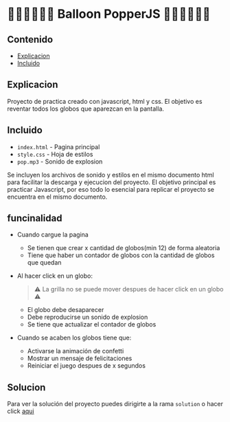 # 🎈💥🎈💥🎈💥 Balloon PopperJS 🎈💥🎈💥🎈💥

## Contenido

- [Explicacion](#explicacion)
- [Incluido](#incluido)

## Explicacion

Proyecto de practica creado con javascript, html y css. El objetivo es reventar todos los globos que aparezcan en la pantalla.

## Incluido

- `index.html` - Pagina principal
- `style.css` - Hoja de estilos
- `pop.mp3` - Sonido de explosion

Se incluyen los archivos de sonido y estilos en el mismo documento html para facilitar la descarga y ejecucion del proyecto. El objetivo principal es practicar Javascript, por eso todo lo esencial para replicar el proyecto se encuentra en el mismo documento.

## funcinalidad

- Cuando cargue la pagina

  - Se tienen que crear x cantidad de globos(min 12) de forma aleatoria
  - Tiene que haber un contador de globos con la cantidad de globos que quedan

- Al hacer click en un globo:

  > ⚠️ La grilla no se puede mover despues de hacer click en un globo ⚠️

  - El globo debe desaparecer
  - Debe reproducirse un sonido de explosion
  - Se tiene que actualizar el contador de globos

- Cuando se acaben los globos tiene que:
  - Activarse la animación de confetti
  - Mostrar un mensaje de felicitaciones
  - Reiniciar el juego despues de x segundos

## Solucion

Para ver la solución del proyecto puedes dirigirte a la rama `solution` o hacer click [aqui](https://github.com/olaracode/balloon-popper/tree/solution)
